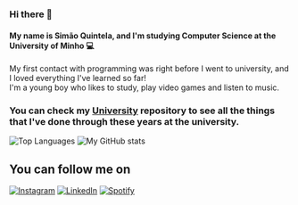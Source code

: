### Hi there 👋
#### My name is Simão Quintela, and I'm studying Computer Science at the University of Minho 💻<br>
My first contact with programming was right before I went to university, and I loved everything I've learned so far!<br>
I'm a young boy who likes to study, play video games and listen to music.<br>
### You can check my [University](https://github.com/SimaoQuintela/University) repository to see all the things that I've done through these years at the university.

![Top Languages](https://github-readme-stats.vercel.app/api/top-langs/?username=SimaoQuintela&layout=compact&theme=dracula)
![My GitHub stats](https://github-readme-stats.vercel.app/api?username=SimaoQuintela&show_icons=true&theme=dracula)

## You can follow me on

[![Instagram](https://img.shields.io/badge/@simao.quintela-F2B9AA.svg?style=for-the-badge&logo=Instagram&logoColor=000000)](https://www.instagram.com/simao.quintela/)
[![LinkedIn](https://img.shields.io/badge/linkedin-F2B9AA.svg?style=for-the-badge&logo=linkedin&logoColor=000000)](https://www.linkedin.com/in/sim%C3%A3o-quintela/)
[![Spotify](https://img.shields.io/badge/Spotify-F2B9AA?style=for-the-badge&logo=spotify&logoColor=000000)](https://open.spotify.com/user/215y3bj2i5nms27kgdv2c6i4q)
